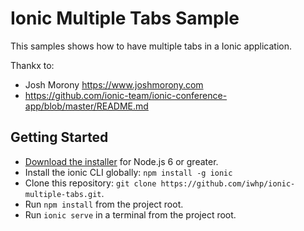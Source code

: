 # Ionic Multiple Tabs Sample

This samples shows how to have multiple tabs in a Ionic application.

Thankx to:
- Josh Morony https://www.joshmorony.com
- https://github.com/ionic-team/ionic-conference-app/blob/master/README.md


## Getting Started

* [Download the installer](https://nodejs.org/) for Node.js 6 or greater.
* Install the ionic CLI globally: `npm install -g ionic`
* Clone this repository: `git clone https://github.com/iwhp/ionic-multiple-tabs.git`.
* Run `npm install` from the project root.
* Run `ionic serve` in a terminal from the project root.

